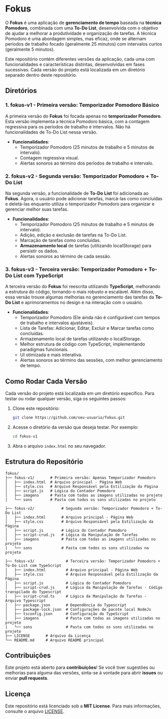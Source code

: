 # Fokus

O **Fokus** é uma aplicação de **gerenciamento de tempo** baseada na **técnica Pomodoro**, combinada com uma **To-Do List**, desenvolvida com o objetivo de ajudar a melhorar a produtividade e organização de tarefas. A técnica Pomodoro é uma abordagem simples, mas eficaz, onde se alternam períodos de trabalho focado (geralmente 25 minutos) com intervalos curtos (geralmente 5 minutos).

Este repositório contém diferentes versões da aplicação, cada uma com funcionalidades e características distintas, desenvolvidas em fases sucessivas. Cada versão do projeto está localizada em um diretório separado dentro deste repositório.

## Diretórios

### 1. **fokus-v1** - Primeira versão: **Temporizador Pomodoro Básico**
A primeira versão do **Fokus** foi focada apenas no **temporizador Pomodoro**. Esta versão implementa a técnica Pomodoro básica, com a contagem regressiva para os períodos de trabalho e intervalos. Não há funcionalidades de To-Do List nessa versão.

- **Funcionalidades**:
  - Temporizador Pomodoro (25 minutos de trabalho e 5 minutos de intervalo).
  - Contagem regressiva visual.
  - Alertas sonoros ao término dos períodos de trabalho e intervalo.

### 2. **fokus-v2** - Segunda versão: **Temporizador Pomodoro + To-Do List**
Na segunda versão, a funcionalidade de **To-Do List** foi adicionada ao **Fokus**. Agora, o usuário pode adicionar tarefas, marcá-las como concluídas e deletá-las enquanto utiliza o temporizador Pomodoro para organizar e gerenciar melhor suas tarefas.

- **Funcionalidades**:
  - Temporizador Pomodoro (25 minutos de trabalho e 5 minutos de intervalo).
  - Adição, edição e exclusão de tarefas na To-Do List.
  - Marcação de tarefas como concluídas.
  - **Armazenamento local** de tarefas (utilizando localStorage) para persistir os dados.
  - Alertas sonoros ao término de cada sessão.

### 3. **fokus-v3** - Terceira versão: **Temporizador Pomodoro + To-Do List com TypeScript**
A terceira versão do **Fokus** foi reescrita utilizando **TypeScript**, melhorando a estrutura do código, tornando-o mais robusto e escalável. Além disso, essa versão trouxe algumas melhorias no gerenciamento das tarefas da **To-Do List** e aprimoramentos no design e na interação com o usuário.

- **Funcionalidades**:
  - Temporizador Pomodoro (Ele ainda não é configurável com tempos de trabalho e intervalos ajustáveis).
  - Lista de Tarefas: Adicionar, Editar, Excluir e Marcar tarefas como concluídas.
  - Armazenamento local de tarefas utilizando o localStorage.
  - Melhor estrutura de código com TypeScript, implementando paradigmas funcionais.
  - UI otimizada e mais interativa.
  - Alertas sonoros ao término das sessões, com melhor gerenciamento de tempo.

## Como Rodar Cada Versão

Cada versão do projeto está localizada em um diretório específico. Para testar ou rodar qualquer versão, siga os seguintes passos:

1. Clone este repositório:
   ```bash
   git clone https://github.com/seu-usuario/fokus.git
   ```

2. Acesse o diretório da versão que deseja testar. Por exemplo:
   ```bash
   cd fokus-v1
   ```

3. Abra o arquivo `index.html` no seu navegador.

## Estrutura do Repositório

```plaintext
fokus/
├── fokus-v1/       # Primeira versão: Apenas Temporizador Pomodoro
│   ├── index.html  # Arquivo principal - Página Web
│   ├── style.css   # Arquivo Responsável pela Estilização da Página
│   ├── script.js   # Lógica do Contador Pomodoro
│   ├── imagens     # Pasta com todas as imagens utilizadas no projeto
|   └── sons        # Pasta com todos os sons utilizadas no projeto

├── fokus-v2/            # Segunda versão: Temporizador Pomodoro + To-Do List
│   ├── index.html       # Arquivo principal - Página Web
│   ├── style.css        # Arquivo Responsável pela Estilização da Página
│   ├── script.js        # Lógica do Contador Pomodoro
│   ├── script-crud.js   # Lógica da Manipulação de Tarefas
│   ├── imagens          # Pasta com todas as imagens utilizadas no projeto
|   └── sons             # Pasta com todos os sons utilizadas no projeto

├── fokus-v3/              # Terceira versão: Temporizador Pomodoro + To-Do List com TypeScript
│   ├── index.html         # Arquivo principal - Página Web
│   ├── style.css          # Arquivo Responsável pela Estilização da Página
│   ├── script.js          # Lógica do Contador Pomodoro
│   ├── script-crud.js     # Lógica da Manipulação de Tarefas - Código transpilado do Typescript
│   ├── script-crud.ts     # Lógica da Manipulação de Tarefas - Arquivo Typescript
│   ├── package.json       # Dependência do Typescript
│   ├── package-lock.json  # Configurações de pacote local NodeJs
│   ├── tsconfig.json      # Configuração do TypeScript
│   ├── imagens            # Pasta com todas as imagens utilizadas no projeto
|   └── sons               # Pasta com todos os sons utilizadas no projeto
├── LICENSE       # Arquivo da Licença
└── README.md     # Arquivo README principal
```

## Contribuições

Este projeto está aberto para **contribuições**! Se você tiver sugestões ou melhorias para alguma das versões, sinta-se à vontade para abrir **issues** ou enviar **pull requests**.

## Licença

Este repositório está licenciado sob a **MIT License**. Para mais informações, consulte o arquivo [LICENSE](LICENSE).
